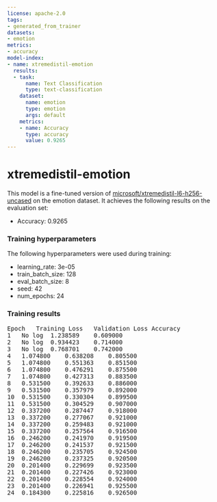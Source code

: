 ```yaml
---
license: apache-2.0
tags:
- generated_from_trainer
datasets:
- emotion
metrics:
- accuracy
model-index:
- name: xtremedistil-emotion
  results:
  - task:
      name: Text Classification
      type: text-classification
    dataset:
      name: emotion
      type: emotion
      args: default
    metrics:
    - name: Accuracy
      type: accuracy
      value: 0.9265
---
```


# xtremedistil-emotion
This model is a fine-tuned version of [microsoft/xtremedistil-l6-h256-uncased](https://huggingface.co/microsoft/xtremedistil-l6-h256-uncased) on the emotion dataset.
It achieves the following results on the evaluation set:
- Accuracy: 0.9265


### Training hyperparameters
The following hyperparameters were used during training:
- learning_rate: 3e-05
- train_batch_size: 128
- eval_batch_size: 8
- seed: 42
- num_epochs: 24

### Training results
<pre>
Epoch	Training Loss	Validation Loss	Accuracy
1	No log	1.238589	0.609000
2	No log	0.934423	0.714000
3	No log	0.768701	0.742000
4	1.074800	0.638208	0.805500
5	1.074800	0.551363	0.851500
6	1.074800	0.476291	0.875500
7	1.074800	0.427313	0.883500
8	0.531500	0.392633	0.886000
9	0.531500	0.357979	0.892000
10	0.531500	0.330304	0.899500
11	0.531500	0.304529	0.907000
12	0.337200	0.287447	0.918000
13	0.337200	0.277067	0.921000
14	0.337200	0.259483	0.921000
15	0.337200	0.257564	0.916500
16	0.246200	0.241970	0.919500
17	0.246200	0.241537	0.921500
18	0.246200	0.235705	0.924500
19	0.246200	0.237325	0.920500
20	0.201400	0.229699	0.923500
21	0.201400	0.227426	0.923000
22	0.201400	0.228554	0.924000
23	0.201400	0.226941	0.925500
24	0.184300	0.225816	0.926500
</pre>
